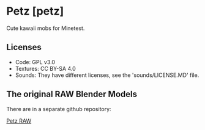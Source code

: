 # Petz [petz]

Cute kawaii mobs for Minetest.

## Licenses

- Code: GPL v3.0
- Textures: CC BY-SA 4.0
- Sounds: They have different licenses, see the 'sounds/LICENSE.MD' file.

## The original RAW Blender Models

There are in a separate github repository:

[Petz RAW](https://github.com/runsy/petz_raw)
